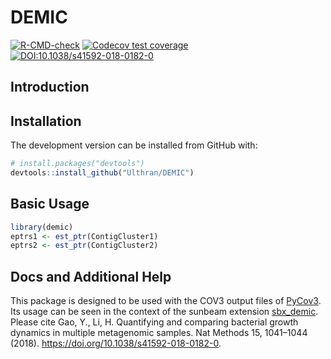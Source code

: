 # DEMIC

<!-- badges: start -->
  [![R-CMD-check](https://github.com/Ulthran/DEMIC/actions/workflows/R-CMD-check.yaml/badge.svg)](https://github.com/Ulthran/DEMIC/actions/workflows/R-CMD-check.yaml)
  [![Codecov test coverage](https://codecov.io/gh/Ulthran/DEMIC/branch/master/graph/badge.svg)](https://app.codecov.io/gh/Ulthran/DEMIC?branch=master)
  [![DOI:10.1038/s41592-018-0182-0](https://badgen.net/badge/Published%20in/Nat%20Methods/blue)](https://doi.org/10.1038/s41592-018-0182-0)
<!-- badges: end -->

## Introduction



## Installation

The development version can be installed from GitHub with:

```r
# install.packages("devtools")
devtools::install_github("Ulthran/DEMIC")
```

## Basic Usage

```r
library(demic)
eptrs1 <- est_ptr(ContigCluster1)
eptrs2 <- est_ptr(ContigCluster2)
```

## Docs and Additional Help

This package is designed to be used with the COV3 output files of [PyCov3](https://github.com/Ulthran/pycov3). Its usage can be seen in the context of the sunbeam extension [sbx_demic](https://github.com/Ulthran/sbx_demic). Please cite Gao, Y., Li, H. Quantifying and comparing bacterial growth dynamics in multiple metagenomic samples. Nat Methods 15, 1041–1044 (2018). https://doi.org/10.1038/s41592-018-0182-0.
